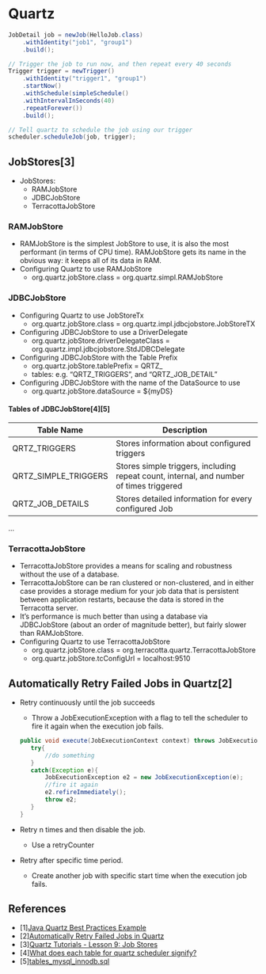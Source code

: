 # Quartz

```java
JobDetail job = newJob(HelloJob.class)
    .withIdentity("job1", "group1")
    .build();

// Trigger the job to run now, and then repeat every 40 seconds
Trigger trigger = newTrigger()
    .withIdentity("trigger1", "group1")
    .startNow()
    .withSchedule(simpleSchedule()
    .withIntervalInSeconds(40)
    .repeatForever())
    .build();

// Tell quartz to schedule the job using our trigger
scheduler.scheduleJob(job, trigger);

```
## JobStores[3]

* JobStores:
	* RAMJobStore
	* JDBCJobStore
	* TerracottaJobStore
	
### RAMJobStore
* RAMJobStore is the simplest JobStore to use, it is also the most performant (in terms of CPU time). RAMJobStore gets its name in the obvious way: it keeps all of its data in RAM.
* Configuring Quartz to use RAMJobStore
    * org.quartz.jobStore.class = org.quartz.simpl.RAMJobStore

### JDBCJobStore
* Configuring Quartz to use JobStoreTx
    * org.quartz.jobStore.class = org.quartz.impl.jdbcjobstore.JobStoreTX
* Configuring JDBCJobStore to use a DriverDelegate
    * org.quartz.jobStore.driverDelegateClass = org.quartz.impl.jdbcjobstore.StdJDBCDelegate
* Configuring JDBCJobStore with the Table Prefix
    * org.quartz.jobStore.tablePrefix = QRTZ_ 
    * tables: e.g. “QRTZ_TRIGGERS”, and “QRTZ_JOB_DETAIL”
* Configuring JDBCJobStore with the name of the DataSource to use
    * org.quartz.jobStore.dataSource = ${myDS}
    
#### Tables of JDBCJobStore[4][5]

|Table Name          |Description                                 |
|--------------------|--------------------------------------------|
|QRTZ_TRIGGERS       |Stores information about configured triggers|
|QRTZ_SIMPLE_TRIGGERS|Stores simple triggers, including repeat count, internal, and number of times triggered|
|QRTZ_JOB_DETAILS    |Stores detailed information for every configured Job|
...

### TerracottaJobStore
* TerracottaJobStore provides a means for scaling and robustness without the use of a database. 
* TerracottaJobStore can be ran clustered or non-clustered, and in either case provides a storage medium for your job data that is persistent between application restarts, because the data is stored in the Terracotta server. 
* It’s performance is much better than using a database via JDBCJobStore (about an order of magnitude better), but fairly slower than RAMJobStore.
* Configuring Quartz to use TerracottaJobStore
    * org.quartz.jobStore.class = org.terracotta.quartz.TerracottaJobStore
    * org.quartz.jobStore.tcConfigUrl = localhost:9510
		
## Automatically Retry Failed Jobs in Quartz[2]

*  Retry continuously until the job succeeds
    * Throw a JobExecutionException with a flag to tell the scheduler to fire it again when the execution job fails.
    ```java
    public void execute(JobExecutionContext context) throws JobExecutionException {
       try{
           //do something
       }
       catch(Exception e){ 
           JobExecutionException e2 = new JobExecutionException(e);
           //fire it again
           e2.refireImmediately();
           throw e2;
       }
    }
    ``` 
* Retry n times and then disable the job.
    * Use a retryCounter

* Retry after specific time period.
    *  Create another job with specific start time when the execution job fails.

## References
* [1][Java Quartz Best Practices Example](https://examples.javacodegeeks.com/enterprise-java/quartz/java-quartz-best-practices-example/)
* [2][Automatically Retry Failed Jobs in Quartz](http://fahdshariff.blogspot.com/2010/12/automatically-retry-failed-jobs-in.html)
* [3][Quartz Tutorials - Lesson 9: Job Stores](http://www.quartz-scheduler.org/documentation/quartz-2.3.0/tutorials/tutorial-lesson-09.html)
* [4][What does each table for quartz scheduler signify?](https://stackoverflow.com/questions/48557255/what-does-each-table-for-quartz-scheduler-signify/52048642)
* [5][tables_mysql_innodb.sql](https://github.com/quartz-scheduler/quartz/blob/master/quartz-core/src/main/resources/org/quartz/impl/jdbcjobstore/tables_mysql_innodb.sql)